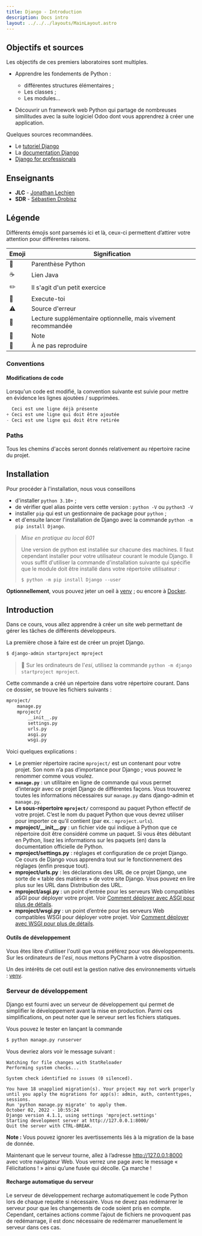 ```yaml
---
title: Django - Introduction
description: Docs intro
layout: ../../../layouts/MainLayout.astro
---
```


## Objectifs et sources

Les objectifs de ces premiers laboratoires sont multiples.

* Apprendre les fondements de Python :
  * différentes structures élémentaires ;
  * Les classes ;
  * Les modules...

* Découvrir un framework web Python qui partage de nombreuses similitudes avec la suite logiciel Odoo dont vous apprendrez à créer une application.

Quelques sources recommandées.

 * Le [tutoriel Django](https://docs.djangoproject.com/fr/4.1/intro/tutorial01/)
 * La [documentation Django](https://docs.djangoproject.com/en/4.1/)
 * [Django for professionals](https://djangoforprofessionals.com/)

## Enseignants

* **JLC** - [Jonathan Lechien](http://ects.esi-bru.be/online/enseignants/jlc.html)
* **SDR** - [Sébastien Drobisz](http://ects.esi-bru.be/online/enseignants/sdr.html)

## Légende

Différents émojis sont parsemés ici et là, ceux-ci permettent d’attirer votre attention pour différentes raisons.

|Emoji|Signification|
|---|---|
| 🐍 | Parenthèse Python |
| ☕️ | Lien Java |
| ✏️ | Il s'agit d'un petit exercice |
| 🐇 | Execute-toi |
| ⚠️ | Source d'erreur |
| 📖 | Lecture supplémentaire optionnelle, mais vivement recommandée |
| 📃 | Note |
| 💩 | À ne pas reproduire |

### Conventions

#### Modifications de code

Lorsqu'un code est modifié, la convention suivante est suivie pour mettre en évidence les lignes ajoutées / supprimées.

   ``` python
     Ceci est une ligne déjà présente
   + Ceci est une ligne qui doit être ajoutée
   - Ceci est une ligne qui doit être retirée
   ```

### Paths

Tous les chemins d'accès seront donnés relativement au répertoire racine du projet.

## Installation

Pour procéder à l'installation, nous vous conseillons
 * d'installer `python 3.10+` ;
 * de vérifier quel alias pointe vers cette version : `python -V`  ou `python3 -V` 
 * installer `pip` qui est un gestionnaire de package pour `python` ;
 * et d'ensuite lancer l'installation de Django avec la commande `python -m pip install Django`.

> *_Mise en pratique au local 601_*
>
> Une version de python est installée sur chacune des machines. Il faut cependant installer pour votre utilisateur courant le module Django. Il vous suffit d'utiliser la commande d'installation suivante qui spécifie que le module doit être installé dans votre répertoire utilisateur : 
>
> ```
> $ python -m pip install Django --user
> ```

**Optionnellement**, vous pouvez jeter un oeil à [venv](https://docs.python.org/3/tutorial/venv.html) ; ou encore à [Docker](https://www.docker.com/).

## Introduction

Dans ce cours, vous allez apprendre à créer un site web permettant de gérer les tâches de différents développeurs.

La première chose à faire est de créer un projet Django.

``` bash
$ django-admin startproject mproject
```

> 📃 Sur les ordinateurs de l'_esi_, utilisez la commande `python -m django startproject mproject`.

Cette commande a créé un répertoire dans votre répertoire courant. Dans ce dossier, se trouve les fichiers suivants :

``` bash
mproject/
    manage.py
    mproject/
        __init__.py
        settings.py
        urls.py
        asgi.py
        wsgi.py
```

Voici quelques explications :

* Le premier répertoire racine `mproject/` est un contenant pour votre projet. Son nom n’a pas d’importance pour Django ; vous pouvez le renommer comme vous voulez.
* **`manage.py`** : un utilitaire en ligne de commande qui vous permet d’interagir avec ce projet Django de différentes façons. Vous trouverez toutes les informations nécessaires sur `manage.py` dans django-admin et `manage.py`.
* **Le sous-répertoire `mproject/`** correspond au paquet Python effectif de votre projet. C’est le nom du paquet Python que vous devrez utiliser pour importer ce qu’il contient (par ex. : `mproject.urls`).
* **mproject/\_\_init\_\_.py** : un fichier vide qui indique à Python que ce répertoire doit être considéré comme un paquet. Si vous êtes débutant en Python, lisez les informations sur les paquets (en) dans la documentation officielle de Python.
* **mproject/settings.py** : réglages et configuration de ce projet Django. Ce cours de Django vous apprendra tout sur le fonctionnement des réglages (enfin presque tout).
* **mproject/urls.py** : les déclarations des URL de ce projet Django, une sorte de « table des matières » de votre site Django. Vous pouvez en lire plus sur les URL dans Distribution des URL.
* **mproject/asgi.py** : un point d’entrée pour les serveurs Web compatibles aSGI pour déployer votre projet. Voir [Comment déployer avec ASGI pour plus de détails](https://docs.djangoproject.com/fr/4.1/howto/deployment/asgi/).
* **mproject/wsgi.py** : un point d’entrée pour les serveurs Web compatibles WSGI pour déployer votre projet. Voir [Comment déployer avec WSGI pour plus de détails](https://docs.djangoproject.com/fr/4.1/howto/deployment/wsgi/).

#### Outils de développement

Vous êtes libre d'utiliser l'outil que vous préférez pour vos développements.  Sur les ordinateurs de l'_esi_, nous mettons PyCharm à votre disposition.

Un des intérêts de cet outil est la gestion native des environnements virtuels : [venv](https://docs.python.org/3/tutorial/venv.html).

### Serveur **de développement**

Django est fourni avec un serveur de développement qui permet de simplifier le développement avant la mise en production. Parmi ces simplifications, on peut noter que le serveur sert les fichiers statiques.

Vous pouvez le tester en lançant la commande

``` bash
$ python manage.py runserver
```

Vous devriez alors voir le message suivant :

```
Watching for file changes with StatReloader
Performing system checks...

System check identified no issues (0 silenced).

You have 18 unapplied migration(s). Your project may not work properly until you apply the migrations for app(s): admin, auth, contenttypes, sessions.
Run 'python manage.py migrate' to apply them.
October 02, 2022 - 10:55:24
Django version 4.1.1, using settings 'mproject.settings'
Starting development server at http://127.0.0.1:8000/
Quit the server with CTRL-BREAK.
```

**Note :** Vous pouvez ignorer les avertissements liés à la migration de la base de donnée.

Maintenant que le serveur tourne, allez à l’adresse http://127.0.0.1:8000 avec votre navigateur Web. Vous verrez une page avec le message « Félicitations ! » ainsi qu’une fusée qui décolle. Ça marche !

#### Recharge automatique du serveur

Le serveur de développement recharge automatiquement le code Python lors de chaque requête si nécessaire. Vous ne devez pas redémarrer le serveur pour que les changements de code soient pris en compte. Cependant, certaines actions comme l’ajout de fichiers ne provoquent pas de redémarrage, il est donc nécessaire de redémarrer manuellement le serveur dans ces cas.
